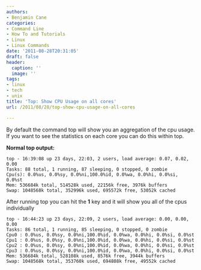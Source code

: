 ```yaml
---
authors:
- Benjamin Cane
categories:
- Command Line
- How To and Tutorials
- Linux
- Linux Commands
date: '2011-08-28T20:31:05'
draft: false
header:
  caption: ''
  image: ''
tags:
- linux
- tech
- unix
title: 'Top: Show CPU Usage on all cores'
url: /2011/08/28/top-show-cpu-usage-on-all-cores

---
```


By default the command top will show you an aggregation of the cpu  usage. If you want to see the statistics on each core you can do this within top.

**Normal top output:**

    top - 16:39:08 up 23 days, 22:03, 2 users, load average: 0.07, 0.02, 0.00  
    Tasks: 88 total, 1 running, 87 sleeping, 0 stopped, 0 zombie  
    Cpu(s): 0.0%us, 0.0%sy, 0.0%ni,100.0%id, 0.0%wa, 0.0%hi, 0.0%si, 0.0%st  
    Mem: 536684k total, 514528k used, 22156k free, 3976k buffers  
    Swap: 1048568k total, 352996k used, 695572k free, 53052k cached

After running top you can hit the **1** key and it will show you all of the cpus individually

    top - 16:44:23 up 23 days, 22:09, 2 users, load average: 0.00, 0.00, 0.00  
    Tasks: 86 total, 1 running, 85 sleeping, 0 stopped, 0 zombie  
    Cpu0 : 0.0%us, 0.0%sy, 0.0%ni,100.0%id, 0.0%wa, 0.0%hi, 0.0%si, 0.0%st  
    Cpu1 : 0.0%us, 0.0%sy, 0.0%ni,100.0%id, 0.0%wa, 0.0%hi, 0.0%si, 0.0%st  
    Cpu2 : 0.0%us, 0.0%sy, 0.0%ni,100.0%id, 0.0%wa, 0.0%hi, 0.0%si, 0.0%st  
    Cpu3 : 0.0%us, 0.0%sy, 0.0%ni,100.0%id, 0.0%wa, 0.0%hi, 0.0%si, 0.0%st  
    Mem: 536684k total, 528108k used, 8576k free, 3944k buffers  
    Swap: 1048568k total, 353760k used, 694808k free, 49552k cached
